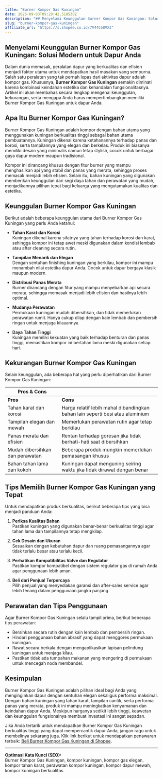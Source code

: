 ```yaml
---
title: "Burner Kompor Gas Kuningan"
date: 2025-09-03T09:29:42.518530Z
description: "## Menyelami Keunggulan Burner Kompor Gas Kuningan: Solusi Modern untuk Dapur Anda..."
slug: "burner-kompor-gas-kuningan"
affiliate_url: "https://s.shopee.co.id/7V44C68VX2"
---
```

## Menyelami Keunggulan Burner Kompor Gas Kuningan: Solusi Modern untuk Dapur Anda

Dalam dunia memasak, peralatan dapur yang berkualitas dan efisien menjadi faktor utama untuk mendapatkan hasil masakan yang sempurna. Salah satu peralatan yang tak pernah lepas dari aktivitas dapur adalah kompor gas. Khususnya, **Burner Kompor Gas Kuningan** semakin diminati karena kombinasi keindahan estetika dan kehandalan fungsionalitasnya. Artikel ini akan membahas secara lengkap mengenai keunggulan, kekurangan, serta mengapa Anda harus mempertimbangkan memiliki Burner Kompor Gas Kuningan untuk dapur Anda.

## Apa Itu Burner Kompor Gas Kuningan?

Burner Kompor Gas Kuningan adalah kompor dengan bahan utama yang menggunakan kuningan berkualitas tinggi sebagai bahan utama pembuatannya. Kuningan dikenal karena ketahanannya terhadap panas dan korosi, serta tampilannya yang elegan dan berkelas. Produk ini biasanya memiliki desain yang minimalis namun tetap stylish, cocok untuk berbagai gaya dapur modern maupun tradisional.

Kompor ini dirancang khusus dengan fitur burner yang mampu menghasilkan api yang stabil dan panas yang merata, sehingga proses memasak menjadi lebih efisien. Selain itu, bahan kuningan yang digunakan memberikan keunggulan dari segi daya tahan dan perawatan yang mudah, menjadikannya pilihan tepat bagi keluarga yang mengutamakan kualitas dan estetika.

## Keunggulan Burner Kompor Gas Kuningan

Berikut adalah beberapa keunggulan utama dari Burner Kompor Gas Kuningan yang perlu Anda ketahui:

- **Tahan Karat dan Korosi**  
Kuningan dikenal karena sifatnya yang tahan terhadap korosi dan karat, sehingga kompor ini tetap awet meski digunakan dalam kondisi lembab atau after cleaning secara rutin.

- **Tampilan Menarik dan Elegan**  
Dengan sentuhan finishing kuningan yang berkilau, kompor ini mampu menambah nilai estetika dapur Anda. Cocok untuk dapur bergaya klasik maupun modern.

- **Distribusi Panas Merata**  
Burner dirancang dengan fitur yang mampu menyebarkan api secara merata, sehingga memasak menjadi lebih efisien dan hasilnya lebih optimal.

- **Mudanya Perawatan**  
Permukaan kuningan mudah dibersihkan, dan tidak memerlukan perawatan rumit. Hanya cukup dilap dengan kain lembab dan pembersih ringan untuk menjaga kilauannya.

- **Daya Tahan Tinggi**  
Kuningan memiliki kekuatan yang baik terhadap benturan dan panas tinggi, memastikan kompor ini bertahan lama meski digunakan setiap hari.

## Kekurangan Burner Kompor Gas Kuningan

Selain keunggulan, ada beberapa hal yang perlu diperhatikan dari Burner Kompor Gas Kuningan:

| **Pros & Cons** | |
|----------------|-----------------------------------------------------------|
| **Pros**     | **Cons**                                                   |
| Tahan karat dan korosi | Harga relatif lebih mahal dibandingkan bahan lain seperti besi atau aluminium |
| Tampilan elegan dan mewah | Memerlukan perawatan rutin agar tetap berkilau |
| Panas merata dan efisien | Rentan terhadap goresan jika tidak berhati-hati saat dibersihkan |
| Mudah dibersihkan dan perawatan | Beberapa produk mungkin memerlukan pemasangan khusus |
| Bahan tahan lama dan kokoh | Kuningan dapat menguning seiring waktu jika tidak dirawat dengan benar |

## Tips Memilih Burner Kompor Gas Kuningan yang Tepat

Untuk mendapatkan produk berkualitas, berikut beberapa tips yang bisa menjadi panduan Anda:

1. **Periksa Kualitas Bahan**  
Pastikan kuningan yang digunakan benar-benar berkualitas tinggi agar tahan lama dan tampilannya tetap mengkilap.

2. **Cek Desain dan Ukuran**  
Sesuaikan dengan kebutuhan dapur dan ruang pemasangannya agar tidak terlalu besar atau terlalu kecil.

3. **Perhatikan Kompatibilitas Valve dan Regulator**  
Pastikan kompor kompatibel dengan sistem regulator gas di rumah Anda agar penggunaan lebih aman.

4. **Beli dari Penjual Terpercaya**  
Pilih penjual yang menyediakan garansi dan after-sales service agar lebih tenang dalam penggunaan jangka panjang.

## Perawatan dan Tips Penggunaan

Agar Burner Kompor Gas Kuningan selalu tampil prima, berikut beberapa tips perawatan:

- Bersihkan secara rutin dengan kain lembab dan pembersih ringan.
- Hindari penggunaan bahan abrasif yang dapat menggores permukaan kuningan.
- Rawat secara berkala dengan mengaplikasikan lapisan pelindung kuningan untuk menjaga kilau.
- Pastikan tidak ada tumpahan makanan yang mengering di permukaan untuk mencegah noda membandel.

## Kesimpulan

Burner Kompor Gas Kuningan adalah pilihan ideal bagi Anda yang menginginkan dapur dengan sentuhan elegan sekaligus performa maksimal. Dengan bahan kuningan yang tahan karat, tampilan cantik, serta performa panas yang merata, produk ini mampu meningkatkan kenyamanan dan keindahan dapur Anda. Meskipun harganya sedikit lebih tinggi, keawetan dan keunggulan fungsionalnya membuat investasi ini sangat sepadan.

Jika Anda tertarik untuk mendapatkan Burner Kompor Gas Kuningan berkualitas tinggi yang dapat mempercantik dapur Anda, jangan ragu untuk membelinya sekarang juga. Klik link berikut untuk mendapatkan penawaran terbaik: [Beli Burner Kompor Gas Kuningan di Shopee](https://s.shopee.co.id/7V44C68VX2).

---

**Optimasi Kata Kunci (SEO):**  
Burner Kompor Gas Kuningan, kompor kuningan, kompor gas elegan, kompor tahan karat, perawatan kompor kuningan, kompor dapur mewah, kompor kuningan berkualitas.